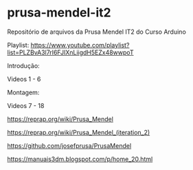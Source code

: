 # prusa-mendel-it2
Repositório de arquivos da Prusa Mendel IT2 do Curso Arduino

Playlist:
https://www.youtube.com/playlist?list=PLZBvA3l7rI6FJIXnLiigdH5EZx48wwpoT


Introdução:

Videos 1 - 6

Montagem:

Videos 7 - 18



https://reprap.org/wiki/Prusa_Mendel

https://reprap.org/wiki/Prusa_Mendel_(iteration_2)

https://github.com/josefprusa/PrusaMendel

https://manuais3dm.blogspot.com/p/home_20.html